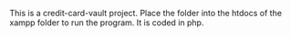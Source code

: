 This is a credit-card-vault project. Place the folder into the htdocs of the xampp folder to run the program. It is coded in php.
